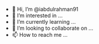 - 👋  Hi, I’m @iabdulrahman91
- 👀  I’m interested in ...
- 🌱  I’m currently learning ...
- 💞️   I’m looking to collaborate on ...
- 📫  How to reach me ...

<!---
iabdulrahman91/iabdulrahman91 is a ✨ special ✨ repository because its `README.md` (this file) appears on your GitHub profile.
You can click the Preview link to take a look at your changes.
--->

